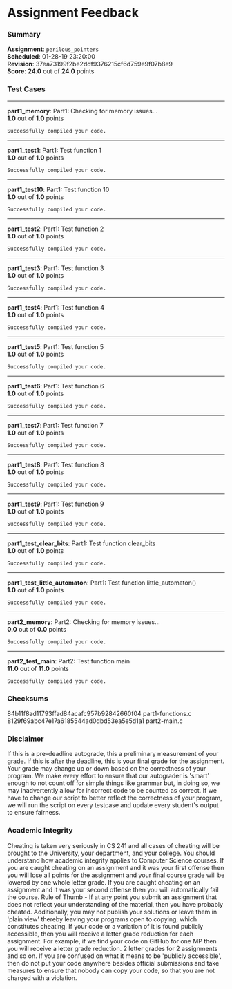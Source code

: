 # Assignment Feedback

### Summary

**Assignment**: `perilous_pointers`  
**Scheduled**: 01-28-19 23:20:00  
**Revision**: 37ea73199f2be2ddf9376215cf6d759e9f07b8e9  
**Score**: **24.0** out of **24.0** points

### Test Cases
---

**part1_memory**: Part1: Checking for memory issues...  
**1.0** out of **1.0** points
```
Successfully compiled your code.
```
---

**part1_test1**: Part1: Test function 1  
**1.0** out of **1.0** points
```
Successfully compiled your code.
```
---

**part1_test10**: Part1: Test function 10  
**1.0** out of **1.0** points
```
Successfully compiled your code.
```
---

**part1_test2**: Part1: Test function 2  
**1.0** out of **1.0** points
```
Successfully compiled your code.
```
---

**part1_test3**: Part1: Test function 3  
**1.0** out of **1.0** points
```
Successfully compiled your code.
```
---

**part1_test4**: Part1: Test function 4  
**1.0** out of **1.0** points
```
Successfully compiled your code.
```
---

**part1_test5**: Part1: Test function 5  
**1.0** out of **1.0** points
```
Successfully compiled your code.
```
---

**part1_test6**: Part1: Test function 6  
**1.0** out of **1.0** points
```
Successfully compiled your code.
```
---

**part1_test7**: Part1: Test function 7  
**1.0** out of **1.0** points
```
Successfully compiled your code.
```
---

**part1_test8**: Part1: Test function 8  
**1.0** out of **1.0** points
```
Successfully compiled your code.
```
---

**part1_test9**: Part1: Test function 9  
**1.0** out of **1.0** points
```
Successfully compiled your code.
```
---

**part1_test_clear_bits**: Part1: Test function clear_bits  
**1.0** out of **1.0** points
```
Successfully compiled your code.
```
---

**part1_test_little_automaton**: Part1: Test function little_automaton()  
**1.0** out of **1.0** points
```
Successfully compiled your code.
```
---

**part2_memory**: Part2: Checking for memory issues...  
**0.0** out of **0.0** points
```
Successfully compiled your code.
```
---

**part2_test_main**: Part2: Test function main  
**11.0** out of **11.0** points
```
Successfully compiled your code.
```
### Checksums

84b11f8ad11793ffad84acafc957b92842660f04 part1-functions.c  
8129f69abc47e17a6185544ad0dbd53ea5e5d1a1 part2-main.c


### Disclaimer
If this is a pre-deadline autograde, this a preliminary measurement of your grade.
If this is after the deadline, this is your final grade for the assignment.
Your grade may change up or down based on the correctness of your program.
We make every effort to ensure that our autograder is 'smart' enough to not count off
for simple things like grammar but, in doing so, we may inadvertently allow for
incorrect code to be counted as correct.
If we have to change our script to better reflect the correctness of your program,
we will run the script on every testcase and update every student's output to ensure fairness.



### Academic Integrity
Cheating is taken very seriously in CS 241 and all cases of cheating will be brought to the University, your department, and your college.
You should understand how academic integrity applies to Computer Science courses.
If you are caught cheating on an assignment and it was your first offense then you will lose all points for the assignment and your final course
grade will be lowered by one whole letter grade. If you are caught cheating on an assignment and it was your second offense then you will automatically fail the course.
Rule of Thumb - If at any point you submit an assignment that does not reflect your understanding of the material, then you have probably cheated.
Additionally, you may not publish your solutions or leave them in 'plain view' thereby leaving your programs open to copying, which constitutes cheating.
If your code or a variation of it is found publicly accessible, then you will receive a letter grade reduction for each assignment.
For example, if we find your code on GitHub for one MP then you will receive a letter grade reduction. 2 letter grades for 2 assignments and so on.
If you are confused on what it means to be 'publicly accessible', then do not put your code anywhere besides official submissions and take measures
to ensure that nobody can copy your code, so that you are not charged with a violation.


